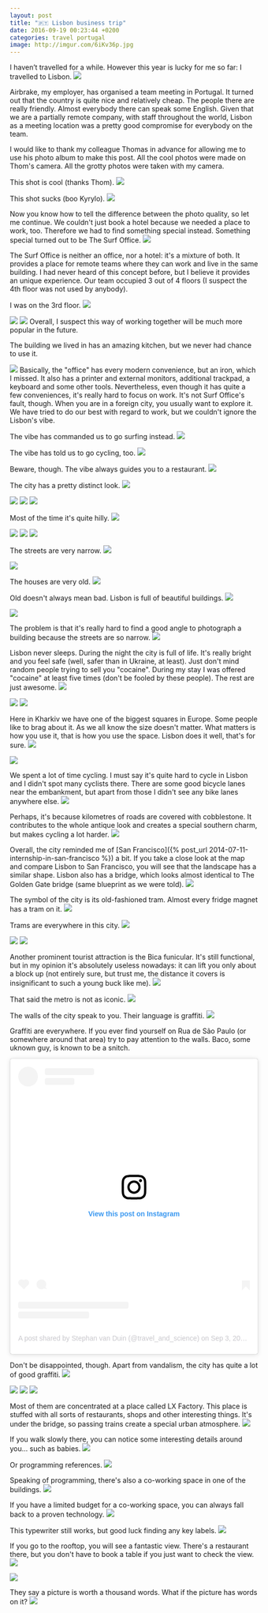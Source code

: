 ```yaml
---
layout: post
title: "🇵🇹 Lisbon business trip"
date: 2016-09-19 00:23:44 +0200
categories: travel portugal
image: http://imgur.com/6iKv36p.jpg
---
```


I haven’t travelled for a while. However this year is lucky for me so far: I
travelled to Lisbon.
<img src="http://imgur.com/6iKv36p.jpg"/>

Airbrake, my employer, has organised a team meeting in
Portugal. It turned out that the country is quite nice and relatively cheap. The
people there are really friendly. Almost everybody there can speak some English.
Given that we are a partially remote company, with staff throughout the world,
Lisbon as a meeting location was a pretty good compromise for everybody on the
team.

I would like to thank my colleague Thomas in advance for allowing me to use his
photo album to make this post. All the cool photos were made on Thom's camera.
All the grotty photos were taken with my camera.

This shot is cool (thanks Thom).
<img src="http://imgur.com/Gifz2ru.gif"/>

This shot sucks (boo Kyrylo).
<img src="http://imgur.com/KW4tdAu.jpg"/>

Now you know how to tell the difference between the photo quality, so let me
continue. We couldn't just book a hotel because we needed a place to work, too.
Therefore we had to find something special instead. Something special turned out
to be The Surf Office.
<img src="/assets/images/i.png" data-echo="http://imgur.com/S0pJ0s5.jpg"/>

The Surf Office is neither an office, nor a hotel: it's a mixture
of both. It provides a place for remote teams where they can work and live in
the same building. I had never heard of this concept before, but I believe it
provides an unique experience. Our team occupied 3 out of 4 floors (I suspect
the 4th floor was not used by anybody).

I was on the 3rd floor.
<img src="/assets/images/i.png" data-echo="http://imgur.com/NDqPsJM.jpg">

<img src="/assets/images/i.png" data-echo="http://imgur.com/uN1XXsn.jpg">

<img src="/assets/images/i.png" data-echo="http://imgur.com/9vyDUlm.jpg">
Overall, I suspect this way of working together will be much more popular in the
future.

The building we lived in has an amazing kitchen, but we never had chance to use
it.

<img src="/assets/images/i.png" data-echo="http://imgur.com/pTzezYR.jpg"/>
Basically, the "office" has every modern convenience, but an iron, which I
missed. It also has a printer and external monitors, additional
trackpad, a keyboard and some other tools. Nevertheless, even though it has
quite a few conveniences, it's really hard to focus on work. It's not Surf
Office's fault, though. When you are in a foreign city, you usually want to
explore it. We have tried to do our best with regard to work, but we couldn't
ignore the Lisbon's vibe.

The vibe has commanded us to go surfing instead.
<img src="/assets/images/i.png" data-echo="http://imgur.com/RXelMCC.jpg"/>

The vibe has told us to go cycling, too.
<img src="/assets/images/i.png" data-echo="http://imgur.com/tlGOIpa.jpg"/>

Beware, though. The vibe always guides you to a restaurant.
<img src="/assets/images/i.png" data-echo="http://imgur.com/7lrUgWS.jpg"/>

The city has a pretty distinct look.
<img src="/assets/images/i.png" data-echo="http://imgur.com/QLbh3Hj.jpg"/>

<img src="/assets/images/i.png" data-echo="http://imgur.com/WVAmyiW.jpg"/>

<img src="/assets/images/i.png" data-echo="http://imgur.com/hE9SSH4.jpg"/>

<img src="/assets/images/i.png" data-echo="http://imgur.com/mKetJc9.jpg"/>

Most of the time it's quite hilly.
<img src="/assets/images/i.png" data-echo="http://imgur.com/W3DXiOJ.jpg"/>

<img src="/assets/images/i.png" data-echo="http://imgur.com/cCQNwUo.jpg"/>

<img src="/assets/images/i.png" data-echo="http://imgur.com/2k8lg5z.jpg"/>

<img src="/assets/images/i.png" data-echo="http://imgur.com/pnYPBKJ.jpg"/>

The streets are very narrow.
<img src="/assets/images/i.png" data-echo="http://imgur.com/vnycbku.jpg"/>

<img src="/assets/images/i.png" data-echo="http://imgur.com/KD4aXLz.jpg"/>

The houses are very old.
<img src="/assets/images/i.png" data-echo="http://imgur.com/SvuDykm.jpg"/>

Old doesn't always mean bad. Lisbon is full of beautiful buildings.
<img src="/assets/images/i.png" data-echo="http://imgur.com/Aiyd28p.jpg"/>

<img src="/assets/images/i.png" data-echo="http://imgur.com/sE3vwkE.jpg"/>

The problem is that it's really hard to find a good angle to photograph a
building because the streets are so narrow.
<img src="/assets/images/i.png" data-echo="http://imgur.com/aJShe4R.jpg"/>

Lisbon never sleeps. During the night the city is full of life. It's really
bright and you feel safe (well, safer than in Ukraine, at least). Just don't
mind random people trying to sell you "cocaine". During my stay I was offered
"cocaine" at least five times (don't be fooled by these people). The rest are
just awesome.
<img src="/assets/images/i.png" data-echo="http://imgur.com/u0d8uTu.jpg"/>

<img src="/assets/images/i.png" data-echo="http://imgur.com/0NzfCyk.jpg"/>

<img src="/assets/images/i.png" data-echo="http://imgur.com/09cWIla.jpg"/>

Here in Kharkiv we have one of the biggest squares in Europe. Some people like
to brag about it. As we all know the size doesn't matter. What matters is
how you use it, that is how you use the space. Lisbon does it well, that's for
sure.
<img src="/assets/images/i.png" data-echo="http://imgur.com/Gge9k3Y.jpg"/>

<img src="/assets/images/i.png" data-echo="http://imgur.com/t0GsA6w.jpg"/>

We spent a lot of time cycling. I must say it's quite hard to cycle in Lisbon
and I didn't spot many cyclists there. There are some good bicycle lanes near
the embankment, but apart from those I didn't see any bike lanes anywhere else.
<img src="/assets/images/i.png" data-echo="http://imgur.com/VEs5OPW.jpg"/>

Perhaps, it's because kilometres of roads are covered with cobblestone. It
contributes to the whole antique look and creates a special southern charm, but
makes cycling a lot harder.
<img src="/assets/images/i.png" data-echo="http://imgur.com/1ngn0ZR.jpg"/>

Overall, the city reminded me of [San Francisco]({% post_url
2014-07-11-internship-in-san-francisco %}) a bit. If you take a close look at
the map and compare Lisbon to San Francisco, you will see that the landscape has
a similar shape. Lisbon also has a bridge, which looks almost identical to The
Golden Gate bridge (same blueprint as we were told).
<img src="/assets/images/i.png" data-echo="http://imgur.com/9roPvYe.jpg"/>

The symbol of the city is its old-fashioned tram. Almost every fridge magnet has
a tram on it.
<img src="/assets/images/i.png" data-echo="http://imgur.com/SIm3G9F.gif"/>

Trams are everywhere in this city.
<img src="/assets/images/i.png" data-echo="http://imgur.com/HXSfhpQ.jpg"/>

<img src="/assets/images/i.png" data-echo="http://imgur.com/b1MaQjV.jpg"/>

<img src="/assets/images/i.png" data-echo="http://imgur.com/nWZouY4.jpg"/>

Another prominent tourist attraction is the Bica funicular. It's still
functional, but in my opinion it's absolutely useless nowadays: it can lift you
only about a block up (not entirely sure, but trust me, the distance it covers
is insignificant to such a young buck like me).
<img src="/assets/images/i.png" data-echo="http://imgur.com/I4dDZFa.gif"/>

That said the metro is not as iconic.
<img src="/assets/images/i.png" data-echo="http://imgur.com/9UWyACN.gif"/>

The walls of the city speak to you. Their language is graffiti.
<img src="/assets/images/i.png" data-echo="http://imgur.com/6Lk7Wdu.gif"/>

Graffiti are everywhere. If you ever find yourself on Rua de São Paulo (or
somewhere around that area) try to pay attention to the walls. Baco, some uknown
guy, is known to be a snitch.

<blockquote class="instagram-media" data-instgrm-permalink="https://www.instagram.com/p/BJ5hfVgj9tD/?utm_source=ig_embed&amp;utm_medium=loading" data-instgrm-version="12" style=" background:#FFF; border:0; border-radius:3px; box-shadow:0 0 1px 0 rgba(0,0,0,0.5),0 1px 10px 0 rgba(0,0,0,0.15); margin: 1px; max-width:540px; min-width:326px; padding:0; width:99.375%; width:-webkit-calc(100% - 2px); width:calc(100% - 2px);"><div style="padding:16px;"> <a href="https://www.instagram.com/p/BJ5hfVgj9tD/?utm_source=ig_embed&amp;utm_medium=loading" style=" background:#FFFFFF; line-height:0; padding:0 0; text-align:center; text-decoration:none; width:100%;" target="_blank"> <div style=" display: flex; flex-direction: row; align-items: center;"> <div style="background-color: #F4F4F4; border-radius: 50%; flex-grow: 0; height: 40px; margin-right: 14px; width: 40px;"></div> <div style="display: flex; flex-direction: column; flex-grow: 1; justify-content: center;"> <div style=" background-color: #F4F4F4; border-radius: 4px; flex-grow: 0; height: 14px; margin-bottom: 6px; width: 100px;"></div> <div style=" background-color: #F4F4F4; border-radius: 4px; flex-grow: 0; height: 14px; width: 60px;"></div></div></div><div style="padding: 19% 0;"></div><div style="display:block; height:50px; margin:0 auto 12px; width:50px;"><svg width="50px" height="50px" viewBox="0 0 60 60" version="1.1" xmlns="https://www.w3.org/2000/svg" xmlns:xlink="https://www.w3.org/1999/xlink"><g stroke="none" stroke-width="1" fill="none" fill-rule="evenodd"><g transform="translate(-511.000000, -20.000000)" fill="#000000"><g><path d="M556.869,30.41 C554.814,30.41 553.148,32.076 553.148,34.131 C553.148,36.186 554.814,37.852 556.869,37.852 C558.924,37.852 560.59,36.186 560.59,34.131 C560.59,32.076 558.924,30.41 556.869,30.41 M541,60.657 C535.114,60.657 530.342,55.887 530.342,50 C530.342,44.114 535.114,39.342 541,39.342 C546.887,39.342 551.658,44.114 551.658,50 C551.658,55.887 546.887,60.657 541,60.657 M541,33.886 C532.1,33.886 524.886,41.1 524.886,50 C524.886,58.899 532.1,66.113 541,66.113 C549.9,66.113 557.115,58.899 557.115,50 C557.115,41.1 549.9,33.886 541,33.886 M565.378,62.101 C565.244,65.022 564.756,66.606 564.346,67.663 C563.803,69.06 563.154,70.057 562.106,71.106 C561.058,72.155 560.06,72.803 558.662,73.347 C557.607,73.757 556.021,74.244 553.102,74.378 C549.944,74.521 548.997,74.552 541,74.552 C533.003,74.552 532.056,74.521 528.898,74.378 C525.979,74.244 524.393,73.757 523.338,73.347 C521.94,72.803 520.942,72.155 519.894,71.106 C518.846,70.057 518.197,69.06 517.654,67.663 C517.244,66.606 516.755,65.022 516.623,62.101 C516.479,58.943 516.448,57.996 516.448,50 C516.448,42.003 516.479,41.056 516.623,37.899 C516.755,34.978 517.244,33.391 517.654,32.338 C518.197,30.938 518.846,29.942 519.894,28.894 C520.942,27.846 521.94,27.196 523.338,26.654 C524.393,26.244 525.979,25.756 528.898,25.623 C532.057,25.479 533.004,25.448 541,25.448 C548.997,25.448 549.943,25.479 553.102,25.623 C556.021,25.756 557.607,26.244 558.662,26.654 C560.06,27.196 561.058,27.846 562.106,28.894 C563.154,29.942 563.803,30.938 564.346,32.338 C564.756,33.391 565.244,34.978 565.378,37.899 C565.522,41.056 565.552,42.003 565.552,50 C565.552,57.996 565.522,58.943 565.378,62.101 M570.82,37.631 C570.674,34.438 570.167,32.258 569.425,30.349 C568.659,28.377 567.633,26.702 565.965,25.035 C564.297,23.368 562.623,22.342 560.652,21.575 C558.743,20.834 556.562,20.326 553.369,20.18 C550.169,20.033 549.148,20 541,20 C532.853,20 531.831,20.033 528.631,20.18 C525.438,20.326 523.257,20.834 521.349,21.575 C519.376,22.342 517.703,23.368 516.035,25.035 C514.368,26.702 513.342,28.377 512.574,30.349 C511.834,32.258 511.326,34.438 511.181,37.631 C511.035,40.831 511,41.851 511,50 C511,58.147 511.035,59.17 511.181,62.369 C511.326,65.562 511.834,67.743 512.574,69.651 C513.342,71.625 514.368,73.296 516.035,74.965 C517.703,76.634 519.376,77.658 521.349,78.425 C523.257,79.167 525.438,79.673 528.631,79.82 C531.831,79.965 532.853,80.001 541,80.001 C549.148,80.001 550.169,79.965 553.369,79.82 C556.562,79.673 558.743,79.167 560.652,78.425 C562.623,77.658 564.297,76.634 565.965,74.965 C567.633,73.296 568.659,71.625 569.425,69.651 C570.167,67.743 570.674,65.562 570.82,62.369 C570.966,59.17 571,58.147 571,50 C571,41.851 570.966,40.831 570.82,37.631"></path></g></g></g></svg></div><div style="padding-top: 8px;"> <div style=" color:#3897f0; font-family:Arial,sans-serif; font-size:14px; font-style:normal; font-weight:550; line-height:18px;"> View this post on Instagram</div></div><div style="padding: 12.5% 0;"></div> <div style="display: flex; flex-direction: row; margin-bottom: 14px; align-items: center;"><div> <div style="background-color: #F4F4F4; border-radius: 50%; height: 12.5px; width: 12.5px; transform: translateX(0px) translateY(7px);"></div> <div style="background-color: #F4F4F4; height: 12.5px; transform: rotate(-45deg) translateX(3px) translateY(1px); width: 12.5px; flex-grow: 0; margin-right: 14px; margin-left: 2px;"></div> <div style="background-color: #F4F4F4; border-radius: 50%; height: 12.5px; width: 12.5px; transform: translateX(9px) translateY(-18px);"></div></div><div style="margin-left: 8px;"> <div style=" background-color: #F4F4F4; border-radius: 50%; flex-grow: 0; height: 20px; width: 20px;"></div> <div style=" width: 0; height: 0; border-top: 2px solid transparent; border-left: 6px solid #f4f4f4; border-bottom: 2px solid transparent; transform: translateX(16px) translateY(-4px) rotate(30deg)"></div></div><div style="margin-left: auto;"> <div style=" width: 0px; border-top: 8px solid #F4F4F4; border-right: 8px solid transparent; transform: translateY(16px);"></div> <div style=" background-color: #F4F4F4; flex-grow: 0; height: 12px; width: 16px; transform: translateY(-4px);"></div> <div style=" width: 0; height: 0; border-top: 8px solid #F4F4F4; border-left: 8px solid transparent; transform: translateY(-4px) translateX(8px);"></div></div></div> <div style="display: flex; flex-direction: column; flex-grow: 1; justify-content: center; margin-bottom: 24px;"> <div style=" background-color: #F4F4F4; border-radius: 4px; flex-grow: 0; height: 14px; margin-bottom: 6px; width: 224px;"></div> <div style=" background-color: #F4F4F4; border-radius: 4px; flex-grow: 0; height: 14px; width: 144px;"></div></div></a><p style=" color:#c9c8cd; font-family:Arial,sans-serif; font-size:14px; line-height:17px; margin-bottom:0; margin-top:8px; overflow:hidden; padding:8px 0 7px; text-align:center; text-overflow:ellipsis; white-space:nowrap;"><a href="https://www.instagram.com/p/BJ5hfVgj9tD/?utm_source=ig_embed&amp;utm_medium=loading" style=" color:#c9c8cd; font-family:Arial,sans-serif; font-size:14px; font-style:normal; font-weight:normal; line-height:17px; text-decoration:none;" target="_blank">A post shared by Stephan van Duin (@travel_and_science)</a> on <time style=" font-family:Arial,sans-serif; font-size:14px; line-height:17px;" datetime="2016-09-03T15:28:08+00:00">Sep 3, 2016 at 8:28am PDT</time></p></div></blockquote> <script async src="//www.instagram.com/embed.js"></script>

Don't be disappointed, though. Apart from vandalism, the city has quite a lot
of good graffiti.
<img src="/assets/images/i.png" data-echo="http://imgur.com/9HaRcPD.jpg"/>

<img src="/assets/images/i.png" data-echo="http://imgur.com/wo7yrvk.jpg"/>

<img src="/assets/images/i.png" data-echo="http://imgur.com/BIQ6SXf.jpg"/>

<img src="/assets/images/i.png" data-echo="http://imgur.com/rtmrLao.jpg"/>

Most of them are concentrated at a place called LX Factory. This place is
stuffed with all sorts of restaurants, shops and other interesting things. It's
under the bridge, so passing trains create a special urban atmosphere.
<img src="/assets/images/i.png" data-echo="http://imgur.com/sBFIb1U.jpg"/>

If you walk slowly there, you can notice some interesting details around you...
such as babies.
<img src="/assets/images/i.png" data-echo="http://imgur.com/EiUo6np.jpg"/>

Or programming references.
<img src="/assets/images/i.png" data-echo="http://imgur.com/qy5V82K.jpg"/>

Speaking of programming, there's also a co-working space in one of the buildings.
<img src="/assets/images/i.png" data-echo="http://imgur.com/xrLKKDz.jpg"/>

If you have a limited budget for a co-working space, you can always fall back
to a proven technology.
<img src="/assets/images/i.png" data-echo="http://imgur.com/GW1I3iz.jpg"/>

This typewriter still works, but good luck finding any key labels.
<img src="/assets/images/i.png" data-echo="http://imgur.com/IfKgdvd.jpg"/>

If you go to the rooftop, you will see a fantastic view. There's a restaurant
there, but you don't have to book a table if you just want to check the view.
<img src="/assets/images/i.png" data-echo="http://imgur.com/YfWqAK2.jpg"/>

<img src="/assets/images/i.png" data-echo="http://imgur.com/AFO5NEv.jpg"/>

They say a picture is worth a thousand words. What if the picture has words on
it?
<img src="/assets/images/i.png" data-echo="http://imgur.com/JLvTxvh.jpg"/>
